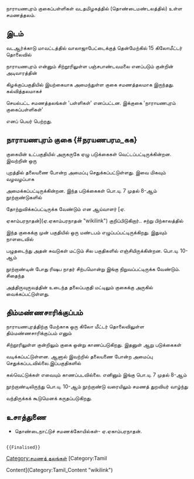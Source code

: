 நாராயணபுரம் குகைப்பள்ளிகள் வடதமிழகத்தில் (தொண்டைமண்டலத்தில்) உள்ள சமணத்தலம்.

## இடம்

வடஆர்க்காடு மாவட்டத்தில் வாலாஜாபேட்டைக்குத் தென்மேற்கில் 15 கிலோமீட்டர் தொலைவில்
நாராயணபுரம் என்னும் சிற்றூரிலுள்ள பஞ்சபாண்டவமலை எனப்படும் குன்றின் அடிவாரத்தின்
கிழக்குப்பகுதியில் இயற்கையாக அமைந்துள்ள குகை சமணத்தலமாக இருந்தது. கல்வித்தலமாகச்
செயல்பட்ட சமணத்தலங்கள் \'பள்ளிகள்\' எனப்பட்டன. இக்குகை \'நாராயணபுரம் குகைப்பள்ளிகள்\'
எனப் பெயர் பெற்றது.

## நாராயணபுரம் குகை {#நரயணபரம_கக}

குகையின் உட்பகுதியில் அருகருகே ஏழு படுக்கைகள் வெட்டப்பட்டிருக்கின்றன. இவற்றின் ஒரு
புறத்தில் தலையணை போன்ற அமைப்பு செதுக்கப்பட்டுள்ளது. இவை மிகவும் வழவழப்பாக
அமைக்கப்பட்டிருக்கின்றன. இந்த படுக்கைகள் பொ.யு. 7 முதல் 8-ஆம் நூற்றாண்டுகளில்
தோற்றுவிக்கப்பட்டிருக்க வேண்டும் என ஆய்வாளர் [ஏ.
ஏகாம்பரநாதன்](ஏ.ஏகாம்பரநாதன் "wikilink") குறிப்பிடுகிறார்.. சற்று பிற்காலத்தில்
இந்த குகைக்கு முன் பகுதியில் ஒரு மண்டபம் எழுப்பப்பட்டிருக்கிறது. இதுவும் நாளடைவில்
பழுதடைந்து அதன் சுவடுகள் மட்டும் சில பகுதிகளில் எஞ்சியிருக்கின்றன. பொ.யு. 10-ஆம்
நூற்றாண்டின் போது ரிஷப நாதர் சிற்பமொன்று இங்கு நிறுவப்பட்டிருக்க வேண்டும். சிதைந்த
அத்திருவுருவத்தின் உடைந்த தலைப்பகுதி மட்டிலும் குகைக்கு அருகில் வைக்கப்பட்டுள்ளது.

## திம்மண்ணசாரிக்குப்பம்

நாராயணபுரத்திற்கு மேற்காக ஒரு கிலோ மீட்டர் தொலைவிலுள்ள திம்மண்ணசாரிக்குப்பம் எனும்
சிற்றூரிலுள்ள குன்றிலும் குகை ஒன்று காணப்படுகிறது. இதனுள் ஆறு படுக்கைகள்
வடிக்கப்பட்டுள்ளன. ஆனால் இவற்றில் தலையணை போன்ற அமைப்பு செதுக்கப்படவில்லை.இப்பகுதிகளில்
கல்வெட்டுக்கள் எவையும் காணப்படவில்லை. எனினும் இங்கு பொ.யு. 7 முதல் 8-ஆம்
நூற்றாண்டிலிருந்து பொ.யு. 10-ஆம் நூற்றாண்டு வரையிலும் சமணத் துறவியர் வாழ்ந்து
வந்திருக்கக் கூடுமெனக் கருதப்படுகிறது.

## உசாத்துணை

-   தொண்டைநாட்டுச் சமணக்கோயில்கள்- ஏ.ஏகாம்பரநாதன்.

```{=mediawiki}
{{Finalised}}
```
[Category:சமணத் தலங்கள்](Category:சமணத்_தலங்கள் "wikilink") [Category:Tamil
Content](Category:Tamil_Content "wikilink")
